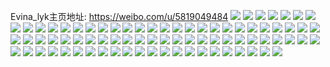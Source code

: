 Evina_lyk主页地址: https://weibo.com/u/5819049484 
![](https://wx4.sinaimg.cn/mw2000/006lO8AQly1h9iqbg8eiij30wi1yckjl.jpg) 
![](https://wx4.sinaimg.cn/mw2000/006lO8AQly1h95m1vjejsj32c0340qv7.jpg) 
![](https://wx4.sinaimg.cn/mw2000/006lO8AQly1h92o0jzdiuj31an0obdpy.jpg) 
![](https://wx4.sinaimg.cn/mw2000/006lO8AQly1h8z1ebgv5mj32c0340kjl.jpg) 
![](https://wx4.sinaimg.cn/mw2000/006lO8AQly1h8ic23b8frj32c03401ky.jpg) 
![](https://wx4.sinaimg.cn/mw2000/006lO8AQly1h7tj0iagt0j31401hc1fd.jpg) 
![](https://wx4.sinaimg.cn/mw2000/006lO8AQly1h7tj0qhaofj30sg23u7wi.jpg) 
![](https://wx4.sinaimg.cn/mw2000/006lO8AQly1h7tj0veopij32c03401ky.jpg) 
![](https://wx4.sinaimg.cn/mw2000/006lO8AQly1h6h0xlsfklj30th18jgsw.jpg) 
![](https://wx4.sinaimg.cn/mw2000/006lO8AQly1h31aeagnxuj30ov0ovjx6.jpg) 
![](https://wx4.sinaimg.cn/mw2000/006lO8AQly1h31aeati0dj30oj0v5jvv.jpg) 
![](https://wx4.sinaimg.cn/mw2000/006lO8AQly1h31aedh06nj32c02xb4qq.jpg) 
![](https://wx4.sinaimg.cn/mw2000/006lO8AQly1h31aeeso3yj30xv1957jj.jpg) 
![](https://wx4.sinaimg.cn/mw2000/006lO8AQly1h31afiv1h4j30u01jywk9.jpg) 
![](https://wx4.sinaimg.cn/mw2000/006lO8AQly1h31agdxnljj33402c07wk.jpg) 
![](https://wx4.sinaimg.cn/mw2000/006lO8AQly1h1nkf6pzk2j30zi16uqax.jpg) 
![](https://wx4.sinaimg.cn/mw2000/006lO8AQly1h1nkf7i5rkj32c0340b2a.jpg) 
![](https://wx4.sinaimg.cn/mw2000/006lO8AQly1h1nki2j81yj315o1voqok.jpg) 
![](https://wx4.sinaimg.cn/mw2000/006lO8AQly1h1d3n6twy8j32c0340e83.jpg) 
![](https://wx4.sinaimg.cn/mw2000/006lO8AQly1h198659wemj32c02c07wj.jpg) 
![](https://wx4.sinaimg.cn/mw2000/006lO8AQly1h12m9fc7u5j32c0340qv6.jpg) 
![](https://wx4.sinaimg.cn/mw2000/006lO8AQly1h12m9hkvkyj32c0340e83.jpg) 
![](https://wx4.sinaimg.cn/mw2000/006lO8AQly1h12m9ivxlej30u011ttiq.jpg) 
![](https://wx4.sinaimg.cn/mw2000/006lO8AQly1h12m9kgfi1j33402c0u0x.jpg) 
![](https://wx4.sinaimg.cn/mw2000/006lO8AQly1h12m9lou5pj30tm1gn198.jpg) 
![](https://wx4.sinaimg.cn/mw2000/006lO8AQly1h12m9m4oabj30o60zkdlp.jpg) 
![](https://wx4.sinaimg.cn/mw2000/006lO8AQly1h11d9z8qevj32c0340u0y.jpg) 
![](https://wx4.sinaimg.cn/mw2000/006lO8AQly1h0z8g2nrd2j30wi1fx458.jpg) 
![](https://wx4.sinaimg.cn/mw2000/006lO8AQly1h0z02qaasfj32c0340hdv.jpg) 
![](https://wx4.sinaimg.cn/mw2000/006lO8AQly1h0gb47ih2fj31zh1zh7wh.jpg) 
![](https://wx4.sinaimg.cn/mw2000/006lO8AQly1h0fm98sxebj30u0140jx6.jpg) 
![](https://wx4.sinaimg.cn/mw2000/006lO8AQly1h0fm939hilj30mi0oqtb3.jpg) 
![](https://wx4.sinaimg.cn/mw2000/006lO8AQly1h0fm92dvvzj30u00u0jxs.jpg) 
![](https://wx4.sinaimg.cn/mw2000/006lO8AQly1h0fm9508zmj30u0140thp.jpg) 
![](https://wx4.sinaimg.cn/mw2000/006lO8AQly1h0fm95kntqj30u0140gtm.jpg) 
![](https://wx4.sinaimg.cn/mw2000/006lO8AQly1h0fm946u47j30u0140an3.jpg) 
![](https://wx4.sinaimg.cn/mw2000/006lO8AQly1h0fm968gxxj30u0140afk.jpg) 
![](https://wx4.sinaimg.cn/mw2000/006lO8AQly1h0fm92y9xej30u00u0dlm.jpg) 
![](https://wx4.sinaimg.cn/mw2000/006lO8AQly1h0fm96sx3uj30v20sa79t.jpg) 
![](https://wx4.sinaimg.cn/mw2000/006lO8AQly1h0fm97b7ouj30u01407av.jpg) 
![](https://wx4.sinaimg.cn/mw2000/006lO8AQly1h0fm988tl1j30u0140am1.jpg) 
![](https://wx4.sinaimg.cn/mw2000/006lO8AQly1h0fm99p32bj30u00u047t.jpg) 
![](https://wx4.sinaimg.cn/mw2000/006lO8AQly1gzvxybeftuj30xt0u0dma.jpg) 
![](https://wx4.sinaimg.cn/mw2000/006lO8AQly1gzvxyc55glj30u00u0n2v.jpg) 
![](https://wx4.sinaimg.cn/mw2000/006lO8AQly1gzvxycrg1xj30u00u0tek.jpg) 
![](https://wx4.sinaimg.cn/mw2000/006lO8AQly1gzvxydfwemj30u0148gui.jpg) 
![](https://wx4.sinaimg.cn/mw2000/006lO8AQly1gzvxy8jz6hj30u00u043t.jpg) 
![](https://wx4.sinaimg.cn/mw2000/006lO8AQly1gzvxyeawl9j30u00u0jvd.jpg) 
![](https://wx4.sinaimg.cn/mw2000/006lO8AQly1gzvxyasvp5j30u00u00yk.jpg) 
![](https://wx4.sinaimg.cn/mw2000/006lO8AQly1gzvxyft8m0j31400u048j.jpg) 
![](https://wx4.sinaimg.cn/mw2000/006lO8AQly1gzvxygf1qzj30u00u0agj.jpg) 
![](https://wx4.sinaimg.cn/mw2000/006lO8AQly1gxcg5g9gnqj334045eqv6.jpg) 
![](https://wx4.sinaimg.cn/mw2000/006lO8AQly1gxcg5kfbpfj32c02c0b2a.jpg) 
![](https://wx4.sinaimg.cn/mw2000/006lO8AQly1gxcg5lna5uj32c02c0qv5.jpg) 
![](https://wx4.sinaimg.cn/mw2000/006lO8AQly1gxcg5oftdyj32c02c0qv6.jpg) 
![](https://wx4.sinaimg.cn/mw2000/006lO8AQly1gxcg5q7u9aj30p318lgyq.jpg) 
![](https://wx4.sinaimg.cn/mw2000/006lO8AQly1gxcg5qjj7xj30u0140tcs.jpg) 
![](https://wx4.sinaimg.cn/mw2000/006lO8AQly1gv29dc5jx7j60u00u0wlz02.jpg) 
![](https://wx4.sinaimg.cn/mw2000/006lO8AQly1gv29dcsdx5j60u0140tmg02.jpg) 
![](https://wx4.sinaimg.cn/mw2000/006lO8AQly1gv29ddgdpnj60u00u0dib02.jpg) 
![](https://wx4.sinaimg.cn/mw2000/006lO8AQly1gv29de0r19j60u00u0dlp02.jpg) 
![](https://wx4.sinaimg.cn/mw2000/006lO8AQly1guug5krwyfj60u017qgo402.jpg) 
![](https://wx4.sinaimg.cn/mw2000/006lO8AQly1gus1tqkkwsj62c02c0kjm02.jpg) 
![](https://wx4.sinaimg.cn/mw2000/006lO8AQly1gus1tv29qjj62c02c0npe02.jpg) 
![](https://wx4.sinaimg.cn/mw2000/006lO8AQly1gsscn37a37j31400u0h2y.jpg) 
![](https://wx4.sinaimg.cn/mw2000/006lO8AQly1gsscn3l0sej30u00xegtm.jpg) 
![](https://wx4.sinaimg.cn/mw2000/006lO8AQly1gsscn41g7uj30u0114aiv.jpg) 
![](https://wx4.sinaimg.cn/mw2000/006lO8AQly1gr20k9twgzj30u00u0dkr.jpg) 
![](https://wx4.sinaimg.cn/mw2000/006lO8AQly1gr1srmuzhqj30u00u0jy6.jpg) 
![](https://wx4.sinaimg.cn/mw2000/006lO8AQly1gr1srmb9cvj30u00u0q9q.jpg) 
![](https://wx4.sinaimg.cn/mw2000/006lO8AQly1gr1srnfguuj30u00u0qas.jpg) 
![](https://wx4.sinaimg.cn/mw2000/006lO8AQly1gq47n7ouhfj30u00u0gv5.jpg) 
![](https://wx4.sinaimg.cn/mw2000/006lO8AQly1gq36d9bkouj33402c0wz4.jpg) 
![](https://wx4.sinaimg.cn/mw2000/006lO8AQly1gq36dbbyf1j33402c04qp.jpg) 
![](https://wx4.sinaimg.cn/mw2000/006lO8AQly1gq36d7uzcdj33402c0nkt.jpg) 
![](https://wx4.sinaimg.cn/mw2000/006lO8AQly1gq36dcnjlej33402c07rz.jpg) 
![](https://wx4.sinaimg.cn/mw2000/006lO8AQly1gpypb0rbwhj30u00u045d.jpg) 
![](https://wx4.sinaimg.cn/mw2000/006lO8AQly1gptewupmzfj30vc0u0420.jpg) 
![](https://wx4.sinaimg.cn/mw2000/006lO8AQly1gpsxeq28igj30u00u0n65.jpg) 
